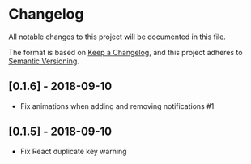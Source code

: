 # Changelog

All notable changes to this project will be documented in this file.

The format is based on [Keep a Changelog](https://keepachangelog.com/en/1.0.0/),
and this project adheres to [Semantic Versioning](https://semver.org/spec/v2.0.0.html).

## [0.1.6] - 2018-09-10

- Fix animations when adding and removing notifications #1

## [0.1.5] - 2018-09-10

- Fix React duplicate key warning
